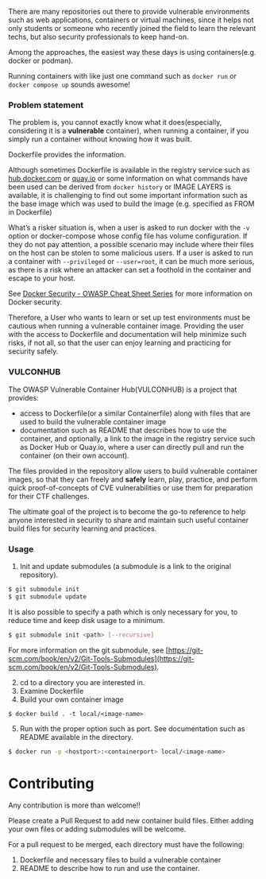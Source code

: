 There are many repositories out there to provide vulnerable environments such as web applications, containers or virtual machines, since it helps not only students or someone who recently joined the field to learn the relevant techs, but also security professionals to keep hand-on.

Among the approaches, the easiest way these days is using containers(e.g. docker or podman).

Running containers with like just one command such as `docker run` or `docker compose up` sounds awesome!

### Problem statement

The problem is, you cannot exactly know what it does(especially, considering it is a **vulnerable** container), when running a container, if you simply run a container without knowing how it was built.

Dockerfile provides the information.

Although sometimes Dockerfile is available in the registry service such as [hub.docker.com](http://hub.docker.com) or [quay.io](https://quay.io) or some information on what commands have been used can be derived from `docker history` or IMAGE LAYERS is available, it is challenging to find out some important information such as the base image which was used to build the image (e.g. specified as FROM  in Dockerfile)

What’s a risker situation is, when a user is asked to run docker with the `-v` option or docker-compose whose config file has volume configuration. If they do not pay attention, a possible scenario may include where their files on the host can be stolen to some malicious users.  If a user is asked to run a container with `--privileged` or `--user=root`, it can be much more serious, as there is a risk where an attacker can set a foothold in the container and escape to your host.

See [Docker Security - OWASP Cheat Sheet Series](https://cheatsheetseries.owasp.org/cheatsheets/Docker_Security_Cheat_Sheet.html) for more information on Docker security.

Therefore, a User who wants to learn or set up test environments must be cautious when running a vulnerable container image. Providing the user with the access to Dockerfile and documentation will help minimize such risks, if not all, so that the user can enjoy learning and practicing for security safely.

### VULCONHUB

The OWASP Vulnerable Container Hub(VULCONHUB) is a project that provides:

- access to Dockerfile(or a similar Containerfile) along with files that are used to build the vulnerable container image
- documentation such as README that describes how to use the container, and optionally, a link to the image in the registry service such as Docker Hub or Quay.io, where a user can directly pull and run the container (on their own account).

The files provided in the repository allow users to build vulnerable container images, so that they can freely and **safely** learn, play, practice, and perform quick proof-of-concepts of CVE vulnerabilities or use them for preparation for their CTF challenges.

The ultimate goal of the project is to become the go-to reference to help anyone interested in security to share and maintain such useful container build files for security learning and practices.


### Usage

1. Init and update submodules (a submodule is a link to the original repository). 

```bash
$ git submodule init
$ git submodule update
```

It is also possible to specify a path which is only necessary for you, to reduce time and keep disk usage to a minimum.

```bash
$ git submodule init <path> [--recursive]
```
For more information on the git submodule, see [https://git-scm.com/book/en/v2/Git-Tools-Submodules](https://git-scm.com/book/en/v2/Git-Tools-Submodules).

2. cd to a directory you are interested in.
3. Examine Dockerfile
4. Build your own container image

`$ docker build . -t local/<image-name>`

5. Run with the proper option such as port. See documentation such as README available in the directory.

```bash
$ docker run -p <hostport>:<containerport> local/<image-name>
```

# Contributing

Any contribution is more than welcome!!

Please create a Pull Request to add new container build files. Either adding your own files or adding submodules will be welcome.

For a pull request to be merged, each directory must have the following:

1. Dockerfile and necessary files to build a vulnerable container
2. README to describe how to run and use the container.


